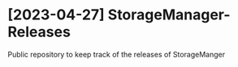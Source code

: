 # [2023-04-27] StorageManager-Releases
Public repository to keep track of the releases of StorageManger
